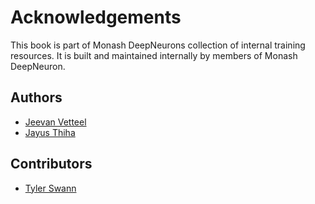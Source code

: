 # Acknowledgements

This book is part of Monash DeepNeurons collection of internal training resources. It is built and maintained internally by members of Monash DeepNeuron.

## Authors

- [Jeevan Vetteel](https://github.com/jv-ds)
- [Jayus Thiha](.)

## Contributors

- [Tyler Swann](https://github.com/oraqlle)